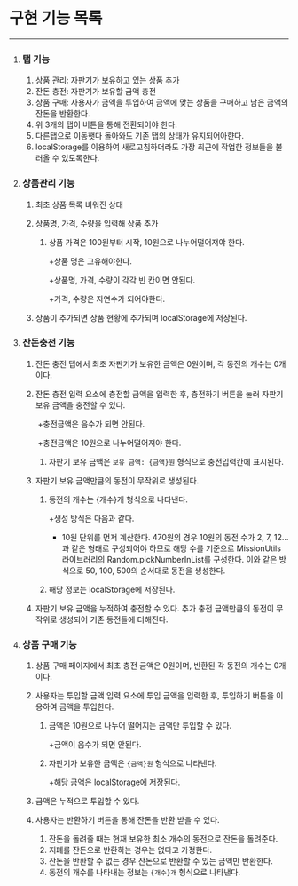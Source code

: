 # 구현 기능 목록

---

1. ### 탭 기능

   1. 상품 관리: 자판기가 보유하고 있는 상품 추가
   2. 잔돈 충전: 자판기가 보유할 금액 충전
   3. 상품 구매: 사용자가 금액을 투입하여 금액에 맞는 상품을 구매하고 남은 금액의 잔돈을 반환한다.
   4. 위 3개의 탭이 버튼을 통해 전환되어야 한다.
   5. 다른탭으로 이동햇다 돌아와도 기존 탭의 상태가 유지되어아햔다.
   6. localStorage를 이용하여 새로고침하더라도 가장 최근에 작업한 정보들을 불러올 수 있도록한다.

2. ### 상품관리 기능

   1. 최초 상품 목록 비워진 상태

   2. 상품명, 가격, 수량을 입력해 상품 추가

      1. 상품 가격은 100원부터 시작, 10원으로 나누어떨어져야 한다.

         +상품 명은 고유해야한다.

         +상품명, 가격, 수량이 각각 빈 칸이면 안된다.

         +가격, 수량은 자연수가 되어야한다.

   3. 상품이 추가되면 상품 현황에 추가되며 localStorage에 저장된다.

3. ### 잔돈충전 기능

   1. 잔돈 충전 탭에서 최초 자판기가 보유한 금액은 0원이며, 각 동전의 개수는 0개이다.

   2. 잔돈 충전 입력 요소에 충전할 금액을 입력한 후, 충전하기 버튼을 눌러 자판기 보유 금액을 충전할 수 있다.

      ​ +충전금액은 음수가 되면 안된다.

      ​ +충전금액은 10원으로 나누어떨어져야 한다.

      1. 자판기 보유 금액은 `보유 금액: {금액}원` 형식으로 충전입력칸에 표시된다.

   3. 자판기 보유 금액만큼의 동전이 무작위로 생성된다.

      1. 동전의 개수는 {개수}개 형식으로 나타낸다.

         +생성 방식은 다음과 같다.

         - 10원 단위를 먼저 계산한다. 470원의 경우 10원의 동전 수가 2, 7, 12... 과 같은 형태로 구성되어야 하므로 해당 수를 기준으로 MissionUtils 라이브러리의 Random.pickNumberInList를 구성한다. 이와 같은 방식으로 50, 100, 500의 순서대로 동전을 생성한다.

      2. 해당 정보는 localStorage에 저장된다.

   4. 자판기 보유 금액을 누적하여 충전할 수 있다. 추가 충전 금액만큼의 동전이 무작위로 생성되어 기존 동전들에 더해진다.

4. ### 상품 구매 기능

   1. 상품 구매 페이지에서 최초 충전 금액은 0원이며, 반환된 각 동전의 개수는 0개이다.

   2. 사용자는 투입할 금액 입력 요소에 투입 금액을 입력한 후, 투입하기 버튼을 이용하여 금액을 투입한다.

      1. 금액은 10원으로 나누어 떨어지는 금액만 투입할 수 있다.

         +금액이 음수가 되면 안된다.

      2. 자판기가 보유한 금액은 `{금액}원` 형식으로 나타낸다.

         +해당 금액은 localStorage에 저장된다.

   3. 금액은 누적으로 투입할 수 있다.

   4. 사용자는 반환하기 버튼을 통해 잔돈을 반환 받을 수 있다.

      1. 잔돈을 돌려줄 때는 현재 보유한 최소 개수의 동전으로 잔돈을 돌려준다.
      2. 지폐를 잔돈으로 반환하는 경우는 없다고 가정한다.
      3. 잔돈을 반환할 수 없는 경우 잔돈으로 반환할 수 있는 금액만 반환한다.
      4. 동전의 개수를 나타내는 정보는 `{개수}개` 형식으로 나타낸다.
